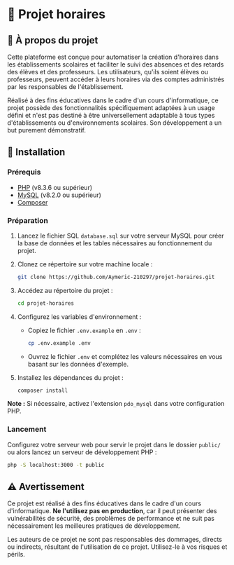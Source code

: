 # 📅 Projet horaires

## 🌟 À propos du projet

Cette plateforme est conçue pour automatiser la création d'horaires dans les établissements scolaires et faciliter le suivi des absences et des retards des élèves et des professeurs. Les utilisateurs, qu'ils soient élèves ou professeurs, peuvent accéder à leurs horaires via des comptes administrés par les responsables de l'établissement.

Réalisé à des fins éducatives dans le cadre d'un cours d'informatique, ce projet possède des fonctionnalités spécifiquement adaptées à un usage défini et n'est pas destiné à être universellement adaptable à tous types d'établissements ou d'environnements scolaires. Son développement a un but purement démonstratif.

## 🔧 Installation

### Prérequis

- [PHP](https://www.php.net/downloads.php) (v8.3.6 ou supérieur)
- [MySQL](https://dev.mysql.com/downloads/mysql/) (v8.2.0 ou supérieur)
- [Composer](https://getcomposer.org/download/)

### Préparation

1. Lancez le fichier SQL `database.sql` sur votre serveur MySQL pour créer la base de données et les tables nécessaires au fonctionnement du projet.

2. Clonez ce répertoire sur votre machine locale :

    ```bash
    git clone https://github.com/Aymeric-210297/projet-horaires.git
    ```

3. Accédez au répertoire du projet :

    ```bash
    cd projet-horaires
    ```

4. Configurez les variables d'environnement :
   - Copiez le fichier `.env.example` en `.env` :

     ```bash
     cp .env.example .env
     ```

   - Ouvrez le fichier `.env` et complétez les valeurs nécessaires en vous basant sur les données d'exemple.

5. Installez les dépendances du projet :

    ```bash
    composer install
    ```

**Note :** Si nécessaire, activez l'extension `pdo_mysql` dans votre configuration PHP.

### Lancement

Configurez votre serveur web pour servir le projet dans le dossier `public/` ou alors lancez un serveur de développement PHP :

```bash
php -S localhost:3000 -t public
```

## ⚠️ Avertissement

Ce projet est réalisé à des fins éducatives dans le cadre d'un cours d'informatique. **Ne l'utilisez pas en production**, car il peut présenter des vulnérabilités de sécurité, des problèmes de performance et ne suit pas nécessairement les meilleures pratiques de développement.

Les auteurs de ce projet ne sont pas responsables des dommages, directs ou indirects, résultant de l'utilisation de ce projet. Utilisez-le à vos risques et périls.
